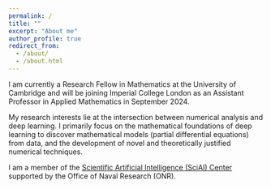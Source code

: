 ```yaml
---
permalink: /
title: ""
excerpt: "About me"
author_profile: true
redirect_from: 
  - /about/
  - /about.html
---
```


I am currently a Research Fellow in Mathematics at the University of Cambridge and will be joining Imperial College London as an Assistant Professor in Applied Mathematics in September 2024.

My research interests lie at the intersection between numerical analysis and deep learning. I primarily focus on the mathematical foundations of deep learning to discover mathematical models (partial differential equations) from data, and the development of novel and theoretically justified numerical techniques.

I am a member of the [Scientific Artificial Intelligence (SciAI) Center](https://sciaicenter.engineering.cornell.edu/) supported by the Office of Naval Research (ONR).
